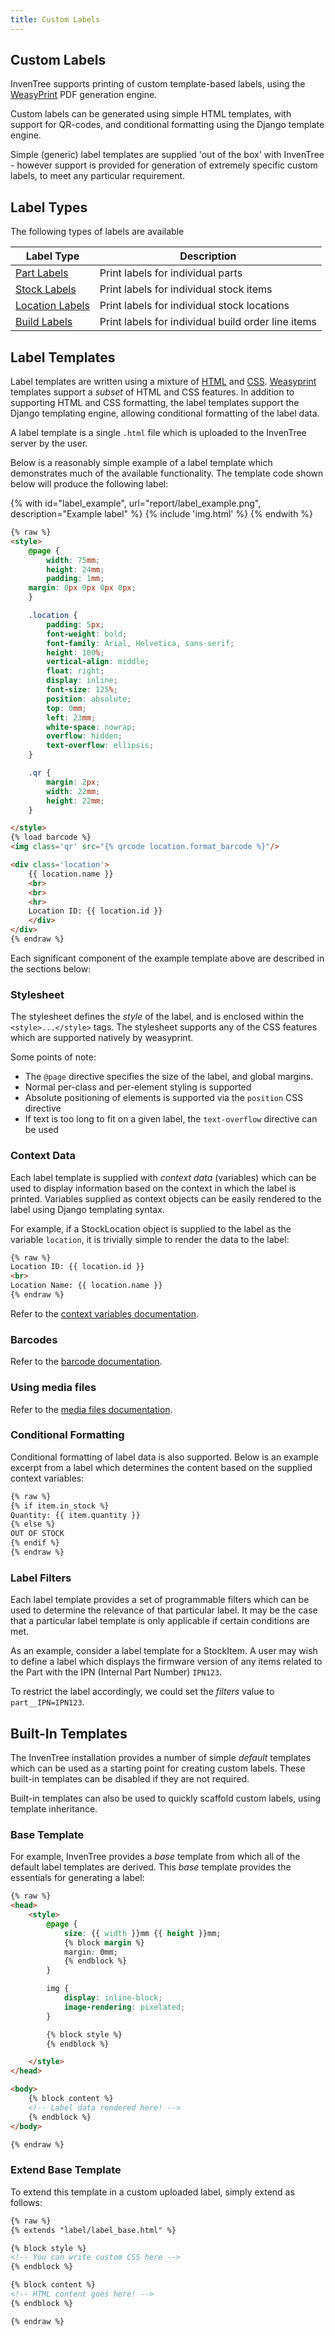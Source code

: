 ```yaml
---
title: Custom Labels
---
```


## Custom Labels

InvenTree supports printing of custom template-based labels, using the [WeasyPrint](https://weasyprint.org/) PDF generation engine.

Custom labels can be generated using simple HTML templates, with support for QR-codes, and conditional formatting using the Django template engine.


Simple (generic) label templates are supplied 'out of the box' with InvenTree - however support is provided for generation of extremely specific custom labels, to meet any particular requirement.

## Label Types

The following types of labels are available

| Label Type | Description |
| --- | --- |
| [Part Labels](./labels/part_labels.md) | Print labels for individual parts |
| [Stock Labels](./labels/stock_labels.md) | Print labels for individual stock items |
| [Location Labels](./labels/location_labels.md) | Print labels for individual stock locations
| [Build Labels](./labels/build_labels.md) | Print labels for individual build order line items |

## Label Templates

Label templates are written using a mixture of [HTML](https://www.w3schools.com/html/) and [CSS](https://www.w3schools.com/css). [Weasyprint](https://weasyprint.org/) templates support a *subset* of HTML and CSS features. In addition to supporting HTML and CSS formatting, the label templates support the Django templating engine, allowing conditional formatting of the label data.

A label template is a single `.html` file which is uploaded to the InvenTree server by the user.

Below is a reasonably simple example of a label template which demonstrates much of the available functionality. The template code shown below will produce the following label:

{% with id="label_example", url="report/label_example.png", description="Example label" %}
{% include 'img.html' %}
{% endwith %}

```html
{% raw %}
<style>
    @page {
        width: 75mm;
        height: 24mm;
        padding: 1mm;
	margin: 0px 0px 0px 0px;
    }

    .location {
        padding: 5px;
        font-weight: bold;
        font-family: Arial, Helvetica, sans-serif;
        height: 100%;
        vertical-align: middle;
        float: right;
        display: inline;
        font-size: 125%;
        position: absolute;
        top: 0mm;
        left: 23mm;
        white-space: nowrap;
        overflow: hidden;
        text-overflow: ellipsis;
    }

    .qr {
        margin: 2px;
        width: 22mm;
        height: 22mm;
    }

</style>
{% load barcode %}
<img class='qr' src="{% qrcode location.format_barcode %}"/>

<div class='location'>
	{{ location.name }}
	<br>
	<br>
	<hr>
	Location ID: {{ location.id }}
	</div>
</div>
{% endraw %}
```

Each significant component of the example template above are described in the sections below:

### Stylesheet

The stylesheet defines the *style* of the label, and is enclosed within the `<style>...</style>` tags. The stylesheet supports any of the CSS features which are supported natively by weasyprint.

Some points of note:

- The `@page` directive specifies the size of the label, and global margins.
- Normal per-class and per-element styling is supported
- Absolute positioning of elements is supported via the `position` CSS directive
- If text is too long to fit on a given label, the `text-overflow` directive can be used

### Context Data

Each label template is supplied with *context data* (variables) which can be used to display information based on the context in which the label is printed. Variables supplied as context objects can be easily rendered to the label using Django templating syntax.

For example, if a StockLocation object is supplied to the label as the variable `location`, it is trivially simple to render the data to the label:

```html
{% raw %}
Location ID: {{ location.id }}
<br>
Location Name: {{ location.name }}
{% endraw %}
```

Refer to the [context variables documentation](./context_variables.md).

### Barcodes

Refer to the [barcode documentation](./barcodes.md).

### Using media files

Refer to the [media files documentation](./helpers.md#media-files).

### Conditional Formatting

Conditional formatting of label data is also supported. Below is an example excerpt from a label which determines the content based on the supplied context variables:

```html
{% raw %}
{% if item.in_stock %}
Quantity: {{ item.quantity }}
{% else %}
OUT OF STOCK
{% endif %}
{% endraw %}
```

### Label Filters

Each label template provides a set of programmable filters which can be used to determine the relevance of that particular label. It may be the case that a particular label template is only applicable if certain conditions are met.

As an example, consider a label template for a StockItem. A user may wish to define a label which displays the firmware version of any items related to the Part with the IPN (Internal Part Number) `IPN123`.

To restrict the label accordingly, we could set the *filters* value to `part__IPN=IPN123`.

## Built-In Templates

The InvenTree installation provides a number of simple *default* templates which can be used as a starting point for creating custom labels. These built-in templates can be disabled if they are not required.

Built-in templates can also be used to quickly scaffold custom labels, using template inheritance.

### Base Template

For example, InvenTree provides a *base* template from which all of the default label templates are derived. This *base* template provides the essentials for generating a label:

```html
{% raw %}
<head>
    <style>
        @page {
            size: {{ width }}mm {{ height }}mm;
            {% block margin %}
            margin: 0mm;
            {% endblock %}
        }

        img {
            display: inline-block;
            image-rendering: pixelated;
        }

        {% block style %}
        {% endblock %}

    </style>
</head>

<body>
    {% block content %}
    <!-- Label data rendered here! -->
    {% endblock %}
</body>

{% endraw %}
```

### Extend Base Template

To extend this template in a custom uploaded label, simply extend as follows:

```html
{% raw %}
{% extends "label/label_base.html" %}

{% block style %}
<!-- You can write custom CSS here -->
{% endblock %}

{% block content %}
<!-- HTML content goes here! -->
{% endblock %}

{% endraw %}
```
